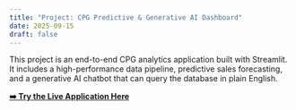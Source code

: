 ```yaml
---
title: "Project: CPG Predictive & Generative AI Dashboard"
date: 2025-09-15
draft: false
---
```


This project is an end-to-end CPG analytics application built with Streamlit. It includes a high-performance data pipeline, predictive sales forecasting, and a generative AI chatbot that can query the database in plain English.

**[➡️ Try the Live Application Here](https://cpg-ai-solutions.streamlit.app/)**